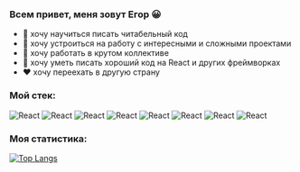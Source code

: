 ### Всем привет, меня зовут Егор 😀

- 💙 хочу научиться писать читабельный код
- 💜 хочу устроиться на работу с интересными и сложными проектами
- 💚 хочу работать в крутом коллективе
- 💛 хочу уметь писать хороший код на React и других фреймворках
- ❤️ хочу переехать в другую страну

### Мой стек:

![React](https://img.shields.io/badge/-React-FF7588??style=for-the-badge&logo=react)
![React](https://img.shields.io/badge/-JavaScript-FF7588??style=for-the-badge&logo=JavaScript)
![React](https://img.shields.io/badge/-HTML-FF7A95??style=for-the-badge&logo=HTML5)
![React](https://img.shields.io/badge/-CSS-FF7A95??style=for-the-badge&logo=Css)
![React](https://img.shields.io/badge/-Git-FF7A95??style=for-the-badge&logo=git)
![React](https://img.shields.io/badge/-Node.js-FF7A95??style=for-the-badge&logo=Node.js)
![React](https://img.shields.io/badge/-Postman-FF7A95??style=for-the-badge&logo=postman)
![React](https://img.shields.io/badge/-MongoDB-FF7A95??style=for-the-badge&logo=MongoDB)

### Моя статистика: 

[![Top Langs](https://github-readme-stats.vercel.app/api/top-langs/?username=enefe)](https://github.com/enefe/github-readme-stats)
